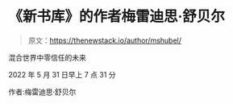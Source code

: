 # 《新书库》的作者梅雷迪思·舒贝尔

> 原文：<https://thenewstack.io/author/mshubel/>

混合世界中零信任的未来

2022 年 5 月 31 日早上 7 点 31 分

作者:梅雷迪思·舒贝尔